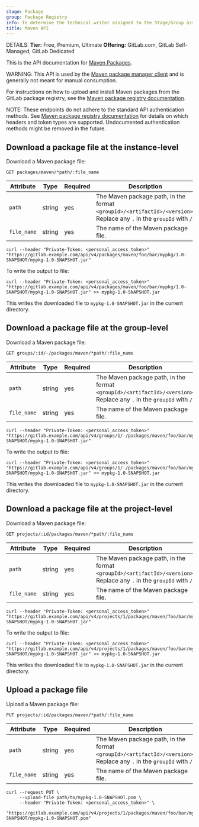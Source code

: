 ```yaml
---
stage: Package
group: Package Registry
info: To determine the technical writer assigned to the Stage/Group associated with this page, see https://handbook.gitlab.com/handbook/product/ux/technical-writing/#assignments
title: Maven API
---
```


DETAILS:
**Tier:** Free, Premium, Ultimate
**Offering:** GitLab.com, GitLab Self-Managed, GitLab Dedicated

This is the API documentation for [Maven Packages](../../user/packages/maven_repository/index.md).

WARNING:
This API is used by the [Maven package manager client](https://maven.apache.org/)
and is generally not meant for manual consumption.

For instructions on how to upload and install Maven packages from the GitLab
package registry, see the [Maven package registry documentation](../../user/packages/maven_repository/index.md).

NOTE:
These endpoints do not adhere to the standard API authentication methods.
See [Maven package registry documentation](../../user/packages/maven_repository/index.md)
for details on which headers and token types are supported. Undocumented authentication methods might be removed in the future.

## Download a package file at the instance-level

Download a Maven package file:

```plaintext
GET packages/maven/*path/:file_name
```

| Attribute | Type | Required | Description |
| --------- | ---- | -------- | ----------- |
| `path`       | string | yes | The Maven package path, in the format `<groupId>/<artifactId>/<version>`. Replace any `.` in the `groupId` with `/`. |
| `file_name`  | string | yes | The name of the Maven package file. |

```shell
curl --header "Private-Token: <personal_access_token>" "https://gitlab.example.com/api/v4/packages/maven/foo/bar/mypkg/1.0-SNAPSHOT/mypkg-1.0-SNAPSHOT.jar"
```

To write the output to file:

```shell
curl --header "Private-Token: <personal_access_token>" "https://gitlab.example.com/api/v4/packages/maven/foo/bar/mypkg/1.0-SNAPSHOT/mypkg-1.0-SNAPSHOT.jar" >> mypkg-1.0-SNAPSHOT.jar
```

This writes the downloaded file to `mypkg-1.0-SNAPSHOT.jar` in the current directory.

## Download a package file at the group-level

Download a Maven package file:

```plaintext
GET groups/:id/-/packages/maven/*path/:file_name
```

| Attribute | Type | Required | Description |
| --------- | ---- | -------- | ----------- |
| `path`       | string | yes | The Maven package path, in the format `<groupId>/<artifactId>/<version>`. Replace any `.` in the `groupId` with `/`. |
| `file_name`  | string | yes | The name of the Maven package file. |

```shell
curl --header "Private-Token: <personal_access_token>" "https://gitlab.example.com/api/v4/groups/1/-/packages/maven/foo/bar/mypkg/1.0-SNAPSHOT/mypkg-1.0-SNAPSHOT.jar"
```

To write the output to file:

```shell
curl --header "Private-Token: <personal_access_token>" "https://gitlab.example.com/api/v4/groups/1/-/packages/maven/foo/bar/mypkg/1.0-SNAPSHOT/mypkg-1.0-SNAPSHOT.jar" >> mypkg-1.0-SNAPSHOT.jar
```

This writes the downloaded file to `mypkg-1.0-SNAPSHOT.jar` in the current directory.

## Download a package file at the project-level

Download a Maven package file:

```plaintext
GET projects/:id/packages/maven/*path/:file_name
```

| Attribute | Type | Required | Description |
| --------- | ---- | -------- | ----------- |
| `path`       | string | yes | The Maven package path, in the format `<groupId>/<artifactId>/<version>`. Replace any `.` in the `groupId` with `/`. |
| `file_name`  | string | yes | The name of the Maven package file. |

```shell
curl --header "Private-Token: <personal_access_token>" "https://gitlab.example.com/api/v4/projects/1/packages/maven/foo/bar/mypkg/1.0-SNAPSHOT/mypkg-1.0-SNAPSHOT.jar"
```

To write the output to file:

```shell
curl --header "Private-Token: <personal_access_token>" "https://gitlab.example.com/api/v4/projects/1/packages/maven/foo/bar/mypkg/1.0-SNAPSHOT/mypkg-1.0-SNAPSHOT.jar" >> mypkg-1.0-SNAPSHOT.jar
```

This writes the downloaded file to `mypkg-1.0-SNAPSHOT.jar` in the current directory.

## Upload a package file

Upload a Maven package file:

```plaintext
PUT projects/:id/packages/maven/*path/:file_name
```

| Attribute | Type | Required | Description |
| --------- | ---- | -------- | ----------- |
| `path`       | string | yes | The Maven package path, in the format `<groupId>/<artifactId>/<version>`. Replace any `.` in the `groupId` with `/`. |
| `file_name`  | string | yes | The name of the Maven package file. |

```shell
curl --request PUT \
     --upload-file path/to/mypkg-1.0-SNAPSHOT.pom \
     --header "Private-Token: <personal_access_token>" \
     "https://gitlab.example.com/api/v4/projects/1/packages/maven/foo/bar/mypkg/1.0-SNAPSHOT/mypkg-1.0-SNAPSHOT.pom"
```
